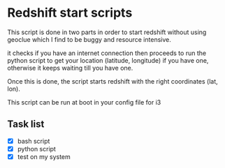 # Redshift start scripts

This script is done in two parts in order to start redshift without using geoclue
which I find to be buggy and resource intensive.

it checks if you have an internet connection then proceeds to run the python
script to get your location (latitude, longitude) if you have one, otherwise it
keeps waiting till you have one.

Once this is done, the script starts redshift with the right coordinates
(lat, lon).

This script can be run at boot in your config file for i3

## Task list
- [X] bash script
- [X] python script
- [X] test on my system
